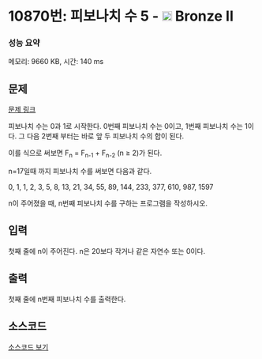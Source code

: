 # 10870번: 피보나치 수 5 - <img src="https://static.solved.ac/tier_small/4.svg" style="height:20px" /> Bronze II

<!-- performance -->
### 성능 요약
메모리: 9660 KB, 시간: 140 ms
<!-- end -->

## 문제

[문제 링크](https://boj.kr/10870)

<p>피보나치 수는 0과 1로 시작한다. 0번째 피보나치 수는 0이고, 1번째 피보나치 수는 1이다. 그 다음 2번째 부터는 바로 앞 두 피보나치 수의 합이 된다.</p>

<p>이를 식으로 써보면 F<sub>n</sub>&nbsp;= F<sub>n-1</sub>&nbsp;+ F<sub>n-2</sub>&nbsp;(n ≥ 2)가 된다.</p>

<p>n=17일때 까지 피보나치 수를 써보면 다음과 같다.</p>

<p>0, 1, 1, 2, 3, 5, 8, 13, 21, 34, 55, 89, 144, 233, 377, 610, 987, 1597</p>

<p>n이 주어졌을 때, n번째 피보나치 수를 구하는 프로그램을 작성하시오.</p>

## 입력

<p>첫째 줄에 n이 주어진다. n은 20보다 작거나 같은 자연수 또는 0이다.</p>

## 출력

<p>첫째 줄에 n번째 피보나치 수를 출력한다.</p>

## 소스코드

[소스코드 보기](피보나치%20수%205.js)
